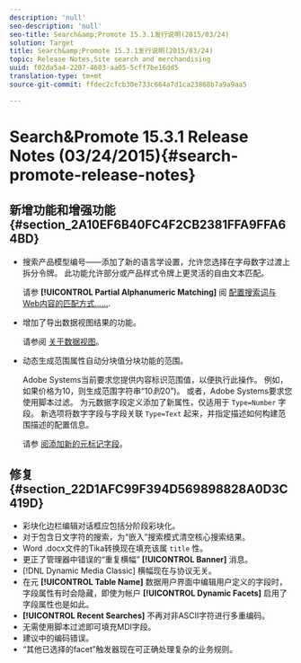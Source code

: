 ```yaml
---
description: 'null'
seo-description: 'null'
seo-title: Search&amp;Promote 15.3.1发行说明(2015/03/24)
solution: Target
title: Search&amp;Promote 15.3.1发行说明(2015/03/24)
topic: Release Notes,Site search and merchandising
uuid: f02da5a4-2207-4603-aa05-5cff7be16dd5
translation-type: tm+mt
source-git-commit: ffdec2cfcb30e733c664a7d1ca23868b7a9a9aa5

---
```



# Search&amp;Promote 15.3.1 Release Notes (03/24/2015){#search-promote-release-notes}

## 新增功能和增强功能 {#section_2A10EF6B40FC4F2CB2381FFA9FFA64BD}

* 搜索产品模型编号——添加了新的语言学设置，允许您选择在字母数字过渡上拆分令牌。 此功能允许部分或产品样式令牌上更灵活的自由文本匹配。

   请参 **[!UICONTROL Partial Alphanumeric Matching]** 阅 [配置搜索词与Web内容的匹配方式……](../c-about-linguistics-menu/c-about-words-and-language.md#task_351A9144A51F4B41923BDBACDEF3B616).

* 增加了导出数据视图结果的功能。

   请参阅 [关于数据视图](../c-about-reports-menu/c-about-data-views.md#concept_DCA897D074464BC1861AA47B40CC86C3)。

* 动态生成范围属性自动分块值分块功能的范围。

   Adobe Systems当前要求您提供内容标识范围值，以便执行此操作。 例如，如果价格为10，则生成范围字符串“$10到$20”)。 或者，Adobe Systems要求您使用脚本过滤。 为元数据字段定义添加了新属性，仅适用于 `Type=Number` 字段。 新选项将数字字段与字段关联 `Type=Text` 起来，并指定描述如何构建范围描述的配置信息。

   请参 [阅添加新的元标记字段](../c-about-settings-menu/c-about-metadata-menu.md#task_6DF188C0FC7F4831A4444CA9AFA615E5)。

## 修复 {#section_22D1AFC99F394D569898828A0D3C419D}

* 彩块化边栏编辑对话框应包括分阶段彩块化。
* 对于包含日文字符的搜索，为“嵌入”搜索模式清空核心搜索结果。
* Word .docx文件的Tika转换现在填充该属 `title` 性。
* 更正了管理器中错误的“重复横幅” **[!UICONTROL Banner]** 消息。
* [!DNL Dynamic Media Classic] 横幅现在与协议无关。
* 在元 **[!UICONTROL Table Name]** 数据用户界面中编辑用户定义的字段时，字段属性有时会隐藏，即使为帐户 **[!UICONTROL Dynamic Facets]** 启用了字段属性也是如此。
* **[!UICONTROL Recent Searches]** 不再对非ASCII字符进行多重编码。
* 无需使用脚本过滤即可填充MDI字段。
* 建议中的编码错误。
* “其他已选择的facet”触发器现在可正确处理复杂的业务规则。

